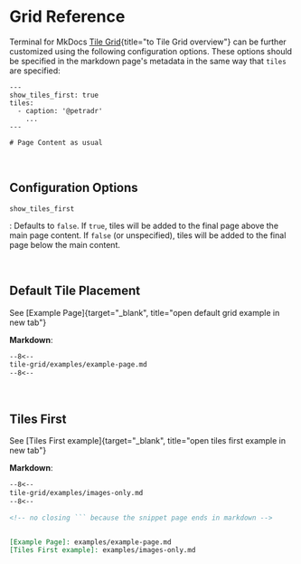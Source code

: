 # Grid Reference
Terminal for MkDocs [Tile Grid](index.md){title="to Tile Grid overview"} can be further customized using the following configuration options.  These options should be specified in the markdown page's metadata in the same way that `tiles` are specified:

```
---
show_tiles_first: true
tiles:
  - caption: '@petradr'
    ...
---

# Page Content as usual
```

<br>

## Configuration Options


`show_tiles_first`

:   Defaults to `false`.  If `true`, tiles will be added to the final page above the main page content.  If `false` (or unspecified), tiles will be added to the final page below the main content.

<br>

## Default Tile Placement

See [Example Page]{target="_blank", title="open default grid example in new tab"}

**Markdown**:
```markdown
--8<--
tile-grid/examples/example-page.md
--8<--
```

<br>

## Tiles First

See [Tiles First example]{target="_blank", title="open tiles first example in new tab"}

**Markdown**:
```markdown
--8<--
tile-grid/examples/images-only.md
--8<--

<!-- no closing ``` because the snippet page ends in markdown -->


[Example Page]: examples/example-page.md
[Tiles First example]: examples/images-only.md